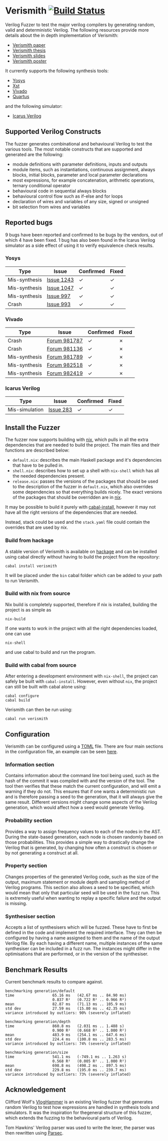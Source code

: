 # Verismith [![Build Status](https://travis-ci.com/ymherklotz/verismith.svg?token=qfBKKGwxeWkjDsy7e16x&branch=master)](https://travis-ci.com/ymherklotz/verismith)

Verilog Fuzzer to test the major verilog compilers by generating random, valid and deterministic Verilog. The following resources provide more details about the in depth implementation of Verismith:

- [Verismith paper](https://yannherklotz.com/docs/verismith/verismith_paper.pdf)
- [Verismith thesis](https://yannherklotz.com/docs/verismith/verismith_thesis.pdf)
- [Verismith slides](https://yannherklotz.com/docs/verismith/verismith_slides.pdf)
- [Verismith poster](https://yannherklotz.com/docs/verismith/verismith_poster.pdf)

It currently supports the following synthesis tools:

- [Yosys](http://www.clifford.at/yosys/)
- [Xst](https://www.xilinx.com/support/documentation/sw_manuals/xilinx11/ise_c_using_xst_for_synthesis.htm)
- [Vivado](https://www.xilinx.com/products/design-tools/ise-design-suite.html)
- [Quartus](https://www.intel.com/content/www/us/en/programmable/downloads/download-center.html)

and the following simulator:

- [Icarus Verilog](http://iverilog.icarus.com)

## Supported Verilog Constructs

The fuzzer generates combinational and behavioural Verilog to test the various tools. The most notable constructs that are supported and generated are the following:

- module definitions with parameter definitions, inputs and outputs
- module items, such as instantiations, continuous assignment, always blocks,
  initial blocks, parameter and local parameter declarations
- most expressions, for example concatenation, arithmetic operations, ternary
    conditional operator
- behavioural code in sequential always blocks
- behavioural control flow such as if-else and for loops
- declaration of wires and variables of any size, signed or unsigned
- bit selection from wires and variables

## Reported bugs

9 bugs have been reported and confirmed to be bugs by the vendors, out of which 4 have been fixed. 1 bug has also been found in the Icarus Verilog simulator as a side effect of using it to verify equivalence check results.

### Yosys

| Type          | Issue                                                      | Confirmed | Fixed |
|---------------|------------------------------------------------------------|-----------|-------|
| Mis-synthesis | [Issue 1243](https://github.com/YosysHQ/yosys/issues/1243) | ✓         | ✓     |
| Mis-synthesis | [Issue 1047](https://github.com/YosysHQ/yosys/issues/1047) | ✓         | ✓     |
| Mis-synthesis | [Issue 997](https://github.com/YosysHQ/yosys/issues/997)   | ✓         | ✓     |
| Crash         | [Issue 993](https://github.com/YosysHQ/yosys/issues/993)   | ✓         | ✓     |

### Vivado

| Type          | Issue                                                                                                                               | Confirmed | Fixed |
|---------------|-------------------------------------------------------------------------------------------------------------------------------------|-----------|-------|
| Crash         | [Forum 981787](https://forums.xilinx.com/t5/Synthesis/Vivado-2019-1-Verilog-If-statement-nesting-crash/td-p/981787)                 | ✓         | ✗     |
| Crash         | [Forum 981136](https://forums.xilinx.com/t5/Synthesis/Vivado-2018-3-synthesis-crash/td-p/981136)                                    | ✓         | ✗     |
| Mis-synthesis | [Forum 981789](https://forums.xilinx.com/t5/Synthesis/Vivado-2019-1-Unsigned-bit-extension-in-if-statement/td-p/981789)             | ✓         | ✗     |
| Mis-synthesis | [Forum 982518](https://forums.xilinx.com/t5/Synthesis/Vivado-2019-1-Signed-with-shift-in-condition-synthesis-mistmatch/td-p/982518) | ✓         | ✗     |
| Mis-synthesis | [Forum 982419](https://forums.xilinx.com/t5/Synthesis/Vivado-2019-1-Bit-selection-synthesis-mismatch/td-p/982419)                   | ✓         | ✗     |

### Icarus Verilog

| Type           | Issue                                                           | Confirmed | Fixed |
|----------------|-----------------------------------------------------------------|-----------|-------|
| Mis-simulation | [Issue 283](https://github.com/steveicarus/iverilog/issues/283) | ✓         | ✓     |

## Install the Fuzzer

The fuzzer now supports building with [nix](https://nixos.org/nix/manual/), which pulls in all the extra dependencies that are needed to build the project. The main files and their functions are described below:

- `default.nix`: describes the main Haskell package and it's dependencies that
  have to be pulled in.
- `shell.nix`: describes how to set up a shell with `nix-shell` which has all
  the needed dependencies present.
- `release.nix`: passes the versions of the packages that should be used to the
  description of the fuzzer in `default.nix`, which also overrides some
  dependencies so that everything builds nicely. The exact versions of the
  packages that should be overridden are in [nix](/nix).

It may be possible to build it purely with [cabal-install](https://hackage.haskell.org/package/cabal-install), however it may not have all the right versions of the dependencies that are needed.

Instead, stack could be used and the `stack.yaml` file could contain the overrides that are used by nix.

### Build from hackage

A stable version of Verismith is available on [hackage](https://hackage.haskell.org/package/verismith) and can be installed using cabal directly without having to build the project from the repository:

``` shell
cabal install verismith
```

It will be placed under the `bin` cabal folder which can be added to your path to run Verismith.

### Build with nix from source

Nix build is completely supported, therefore if nix is installed, building the project is as simple as

``` shell
nix-build
```

If one wants to work in the project with all the right dependencies loaded, one can use

``` shell
nix-shell
```

and use cabal to build and run the program.

### Build with cabal from source

After entering a development environment with `nix-shell`, the project can safely be built with `cabal-install`. However, even without `nix`, the project can still be built with cabal alone using:

``` shell
cabal configure
cabal build
```

Verismith can then be run using:

``` shell
cabal run verismith
```

## Configuration

Verismith can be configured using a [TOML](https://github.com/toml-lang/toml) file. There are four main sections in the configuration file, an example can be seen [here](/examples/config.toml).

### Information section 

Contains information about the command line tool being used, such as the hash of the commit it was compiled with and the version of the tool. The tool then verifies that these match the current configuration, and will emit a warning if they do not. This ensures that if one wants a deterministic run and is therefore passing a seed to the generation, that it will always give the same result. Different versions might change some aspects of the Verilog generation, which would affect how a seed would generate Verilog.

### Probability section 

Provides a way to assign frequency values to each of the nodes in the AST. During the state-based generation, each node is chosen randomly based on those probabilities. This provides a simple way to drastically change the Verilog that is generated, by changing how often a construct is chosen or by not generating a construct at all.

### Property section 

Changes properties of the generated Verilog code, such as the size of the output, maximum statement or module depth and sampling method of Verilog programs. This section also allows a seed to be specified, which would mean that only that particular seed will be used in the fuzz run. This is extremely useful when wanting to replay a specific failure and the output is missing.

### Synthesiser section 

Accepts a list of synthesisers which will be fuzzed. These have to first be defined in the code and implement the required interface. They can then be configured by having a name assigned to them and the name of the output Verilog file. By each having a different name, multiple instances of the same synthesiser can be included in a fuzz run. The instances might differ in the optimisations that are performed, or in the version of the synthesiser.

## Benchmark Results

Current benchmark results to compare against.

``` text
benchmarking generation/default
time                 65.16 ms   (42.67 ms .. 84.90 ms)
                     0.837 R²   (0.722 R² .. 0.966 R²)
mean                 82.87 ms   (71.13 ms .. 105.9 ms)
std dev              27.59 ms   (15.80 ms .. 42.35 ms)
variance introduced by outliers: 90% (severely inflated)

benchmarking generation/depth
time                 860.8 ms   (2.031 ms .. 1.488 s)
                     0.900 R²   (0.668 R² .. 1.000 R²)
mean                 483.9 ms   (254.1 ms .. 647.6 ms)
std dev              224.4 ms   (100.8 ms .. 283.5 ms)
variance introduced by outliers: 74% (severely inflated)

benchmarking generation/size
time                 541.1 ms   (-749.1 ms .. 1.263 s)
                     0.568 R²   (0.005 R² .. 1.000 R²)
mean                 698.8 ms   (498.2 ms .. 897.5 ms)
std dev              229.8 ms   (195.0 ms .. 239.7 ms)
variance introduced by outliers: 73% (severely inflated)

```

## Acknowledgement

Clifford Wolf's [VlogHammer](http://www.clifford.at/yosys/vloghammer.html) is an existing Verilog fuzzer that generates random Verilog to test how expressions are handled in synthesis tools and simulators. It was the inspiration for thegeneral structure of this fuzzer, which extends the fuzzing to the behavioural parts of Verilog.

Tom Hawkins' Verilog parser was used to write the lexer, the parser was then rewritten using [Parsec](https://hackage.haskell.org/package/parsec).
